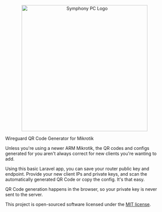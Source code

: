 <p align="center"><a href="https://symphonypc.com" target="_blank"><img src="https://symphonypc.com/img/Logog.png" width="400" alt="Symphony PC Logo"></a></p>

Wireguard QR Code Generator for Mikrotik

Unless you're using a newer ARM Mikrotik, the QR codes and configs generated for you aren't always correct for new clients you're wanting to add.

Using this basic Laravel app, you can save your router public key and endpoint. Provide your new client IPs and private keys, and scan the automatically generated QR Code or copy the config. It's that easy.

QR Code generation happens in the browser, so your private key is never sent to the server.

This project is open-sourced software licensed under the [MIT license](https://opensource.org/licenses/MIT).
